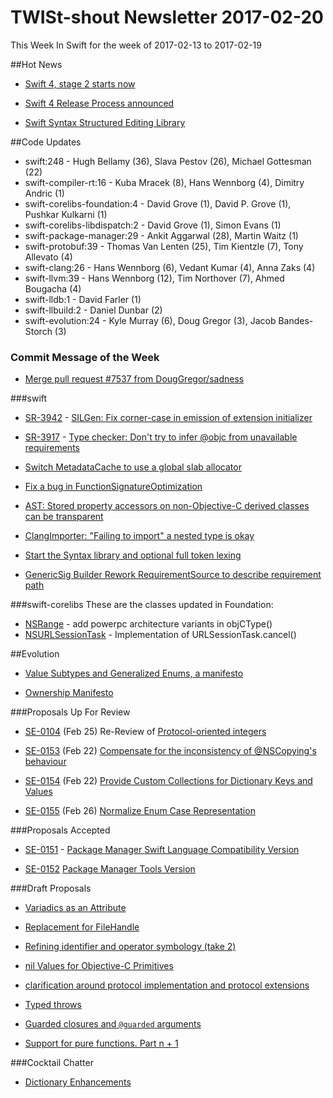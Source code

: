 # TWISt-shout Newsletter 2017-02-20
This Week In Swift for the week of 2017-02-13 to 2017-02-19

##Hot News

* [Swift 4, stage 2 starts now](https://lists.swift.org/pipermail/swift-evolution/Week-of-Mon-20170213/032116.html)

* [Swift 4 Release Process announced](https://lists.swift.org/pipermail/swift-corelibs-dev/Week-of-Mon-20170213/001128.html)

* [Swift Syntax Structured Editing Library](https://lists.swift.org/pipermail/swift-dev/Week-of-Mon-20170213/004116.html)

##Code Updates

* swift:248 - Hugh Bellamy (36), Slava Pestov (26), Michael Gottesman (22)
* swift-compiler-rt:16 - Kuba Mracek (8), Hans Wennborg (4), Dimitry Andric (1)
* swift-corelibs-foundation:4 - David Grove (1), David P. Grove (1), Pushkar Kulkarni (1)
* swift-corelibs-libdispatch:2 - David Grove (1), Simon Evans (1)
* swift-package-manager:29 - Ankit Aggarwal (28), Martin Waitz (1)
* swift-protobuf:39 - Thomas Van Lenten (25), Tim Kientzle (7), Tony Allevato (4)
* swift-clang:26 - Hans Wennborg (6), Vedant Kumar (4), Anna Zaks (4)
* swift-llvm:39 - Hans Wennborg (12), Tim Northover (7), Ahmed Bougacha (4)
* swift-lldb:1 - David Farler (1)
* swift-llbuild:2 - Daniel Dunbar (2)
* swift-evolution:24 - Kyle Murray (6), Doug Gregor (3), Jacob Bandes-Storch (3)

### Commit Message of the Week

* [Merge pull request #7537 from DougGregor/sadness](http://github.com/apple/swift/commit/d0b4c0fcc5a8322953af581c1e45d0d24498bfd3)

###swift

* [SR-3942](https://bugs.swift.org/browse/SR-3942) - [SILGen: Fix corner-case in emission of extension initializer](http://github.com/apple/swift/commit/2fac86496fc7b630930083facc00d888e4a44d96)

* [SR-3917](https://bugs.swift.org/browse/SR-3917) - [Type checker: Don't try to infer @objc from unavailable requirements](http://github.com/apple/swift/commit/769a40c2b51b9d6b5e62d762a6816943df7bff14)

* [Switch MetadataCache to use a global slab allocator](http://github.com/apple/swift/commit/038303b1b1263b00906037018d03946d633e3125)

* [Fix a bug in FunctionSignatureOptimization](http://github.com/apple/swift/commit/c0ba7f5195f4eb5977979f5c0b55dc0561862799)

* [AST: Stored property accessors on non-Objective-C derived classes can be transparent](http://github.com/apple/swift/commit/32316559f8893221a14e24cd18a6760109e068b8)

* [ClangImporter: "Failing to import" a nested type is okay](http://github.com/apple/swift/commit/420f5057af7f3c2edf3314a53a72b4d69a286304)

* [Start the Syntax library and optional full token lexing](http://github.com/apple/swift/commit/7ee42994c85c3a3b61e75513aafa2c9962977bfa)

* [GenericSig Builder Rework RequirementSource to describe requirement path](http://github.com/apple/swift/commit/da39d9b17b4845611f79ae7c4b1124e60d7c6672)
  
###swift-corelibs
These are the classes updated in Foundation:

* [NSRange](https://github.com/apple/swift-corelibs-foundation/commits/master/Foundation/NSRange.swift) - add powerpc architecture variants in objCType()
* [NSURLSessionTask](https://github.com/apple/swift-corelibs-foundation/commits/master/Foundation/NSURLSession/NSURLSessionTask.swift) - Implementation of URLSessionTask.cancel()

##Evolution

* [Value Subtypes and Generalized Enums, a manifesto](https://lists.swift.org/pipermail/swift-evolution/Week-of-Mon-20170213/032102.html)

* [Ownership Manifesto](https://github.com/rjmccall/swift/blob/4c67c1d45b6f9649cc39bbb296d63663c1ef841f/docs/OwnershipManifesto.md)

###Proposals Up For Review

* [SE-0104](https://github.com/apple/swift-evolution/blob/master/proposals/0104-improved-integers.md) (Feb 25) Re-Review of [Protocol-oriented integers](https://lists.swift.org/pipermail/swift-evolution-announce/2017-February/000322.html)

* [SE-0153](https://github.com/apple/swift-evolution/blob/master/proposals/0153-compensate-for-the-inconsistency-of-nscopyings-behaviour.md) (Feb 22) [Compensate for the inconsistency of @NSCopying's behaviour](https://lists.swift.org/pipermail/swift-evolution-announce/2017-February/000320.html)

* [SE-0154](https://github.com/apple/swift-evolution/blob/master/proposals/0154-dictionary-key-and-value-collections.md) (Feb 22) [Provide Custom Collections for Dictionary Keys and Values](https://lists.swift.org/pipermail/swift-evolution-announce/2017-February/000321.html)

* [SE-0155](https://github.com/apple/swift-evolution/blob/master/proposals/0155-normalize-enum-case-representation.md) (Feb 26) [Normalize Enum Case Representation](https://lists.swift.org/pipermail/swift-evolution-announce/2017-February/000323.html)

###Proposals Accepted

* [SE-0151](https://github.com/apple/swift-evolution/blob/master/proposals/0151-package-manager-swift-language-compatibility-version.md) - [Package Manager Swift Language Compatibility Version](https://lists.swift.org/pipermail/swift-evolution-announce/2017-February/000318.html)

* [SE-0152](https://github.com/apple/swift-evolution/blob/master/proposals/0152-package-manager-tools-version.md) [Package Manager Tools Version](https://lists.swift.org/pipermail/swift-evolution-announce/2017-February/000319.html)
  
###Draft Proposals

* [Variadics as an Attribute](https://lists.swift.org/pipermail/swift-evolution/Week-of-Mon-20170213/031987.html)

* [Replacement for FileHandle](https://lists.swift.org/pipermail/swift-evolution/Week-of-Mon-20170213/031949.html)

* [Refining identifier and operator	symbology (take 2)](https://lists.swift.org/pipermail/swift-evolution/Week-of-Mon-20170213/032143.html)

* [nil Values for Objective-C	Primitives](https://lists.swift.org/pipermail/swift-evolution/Week-of-Mon-20170213/032304.html)

* [clarification around protocol implementation and protocol extensions](https://lists.swift.org/pipermail/swift-evolution/Week-of-Mon-20170213/032303.html)

* [Typed throws](https://lists.swift.org/pipermail/swift-evolution/Week-of-Mon-20170213/032330.html)

* [Guarded closures and `@guarded` arguments](https://lists.swift.org/pipermail/swift-evolution/Week-of-Mon-20170213/032478.html)

* [Support for pure functions. Part n + 1](https://lists.swift.org/pipermail/swift-evolution/Week-of-Mon-20170213/032076.html)

###Cocktail Chatter

* [Dictionary Enhancements](https://lists.swift.org/pipermail/swift-evolution/Week-of-Mon-20170213/032118.html)



